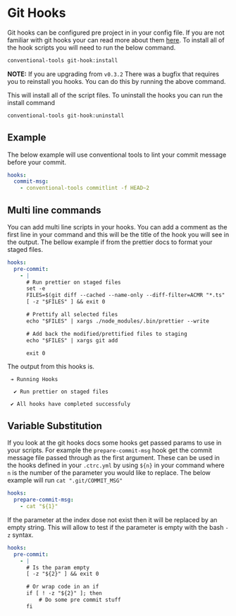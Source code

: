 # Git Hooks

Git hooks can be configured pre project in in your config file. If you are not
familiar with git hooks your can read more about them
[here](https://git-scm.com/docs/githooks). To install all of the hook scripts
you will need to run the below command.

```sh
conventional-tools git-hook:install
```

<div class="message is--info">

**NOTE:** If you are upgrading from `v0.3.2` There was a bugfix that requires
you to reinstall you hooks. You can do this by running the above command.

</div>

This will install all of the script files. To uninstall the hooks you can run
the install command

```sh
conventional-tools git-hook:uninstall
```

## Example

The below example will use conventional tools to lint your commit message before
your commit.

```yaml
hooks:
  commit-msg:
    - conventional-tools commitlint -f HEAD~2
```

## Multi line commands

You can add multi line scripts in your hooks. You can add a comment as the first
line in your command and this will be the title of the hook you will see in the
output. The bellow example if from the prettier docs to format your staged
files.

```yaml
hooks:
  pre-commit:
    - |
      # Run prettier on staged files
      set -e
      FILES=$(git diff --cached --name-only --diff-filter=ACMR "*.ts" | sed 's| |\\ |g')
      [ -z "$FILES" ] && exit 0

      # Prettify all selected files
      echo "$FILES" | xargs ./node_modules/.bin/prettier --write

      # Add back the modified/prettified files to staging
      echo "$FILES" | xargs git add

      exit 0
```

The output from this hooks is.

```plaintext
 ➔ Running Hooks

  ✔ Run prettier on staged files

 ✔ All hooks have completed successfuly
```

## Variable Substitution

If you look at the git hooks docs some hooks get passed params to use in your
scripts. For example the `prepare-commit-msg` hook get the commit message file
passed through as the first argument. These can be used in the hooks defined in
your `.ctrc.yml` by using `${n}` in your command where `n` is the number of the
parameter you would like to replace. The below example will run
`cat ".git/COMMIT_MSG"`

```yaml
hooks:
  prepare-commit-msg:
    - cat "${1}"
```

If the parameter at the index dose not exist then it will be replaced by an
empty string. This will allow to test if the parameter is empty with the bash
`-z` syntax.

```yaml
hooks:
  pre-commit:
    - |
      # Is the param empty
      [ -z "${2}" ] && exit 0

      # Or wrap code in an if
      if [ ! -z "${2}" ]; then
          # Do some pre commit stuff
      fi
```

